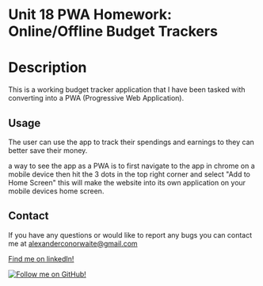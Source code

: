 # Unit 18 PWA Homework: Online/Offline Budget Trackers

# Description
This is a working budget tracker application that I have been tasked with converting into a PWA (Progressive Web Application).

## Usage
The user can use the app to track their spendings and earnings to they can better save their money.

a way to see the app as a PWA is to first navigate to the app in chrome on a mobile device then hit the 3 dots in the top right corner and select "Add to Home Screen" this will make the website into its own application on your mobile devices home screen.

## Contact
If you have any questions or would like to report any bugs you can contact me at alexanderconorwaite@gmail.com

[Find me on linkedIn!](https://www.linkedin.com/in/alexander-waite-005165199/) 
  
[![Follow me on GitHub!](https://img.shields.io/github/followers/alex-waite?label=Follow%20me%20on%20GitHub%21&style=social)](https://github.com/alex-waite)